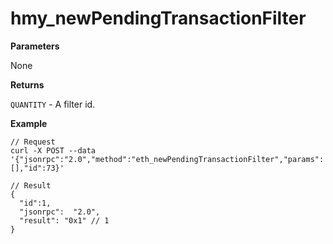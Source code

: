 # hmy\_newPendingTransactionFilter

**Parameters**

None

**Returns**

`QUANTITY` - A filter id.

**Example**

```text
// Request
curl -X POST --data '{"jsonrpc":"2.0","method":"eth_newPendingTransactionFilter","params":[],"id":73}'

// Result
{
  "id":1,
  "jsonrpc":  "2.0",
  "result": "0x1" // 1
}
```

